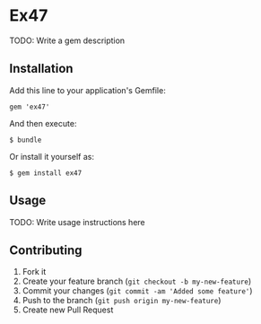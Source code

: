 # Ex47

TODO: Write a gem description

## Installation

Add this line to your application's Gemfile:

    gem 'ex47'

And then execute:

    $ bundle

Or install it yourself as:

    $ gem install ex47

## Usage

TODO: Write usage instructions here

## Contributing

1. Fork it
2. Create your feature branch (`git checkout -b my-new-feature`)
3. Commit your changes (`git commit -am 'Added some feature'`)
4. Push to the branch (`git push origin my-new-feature`)
5. Create new Pull Request
